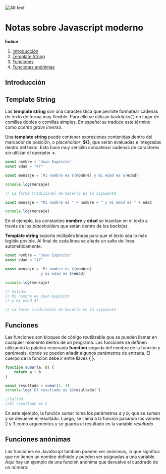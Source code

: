 ![Alt text](https://techdevised.files.wordpress.com/2021/01/javascript.png "a title")


 # Notas sobre Javascript moderno



**Índice**  
1. [Introducción](#id1)
2. [Template String](#id2)
3. [Funciones](#id3)
4. [Funciones anónimas](#id4)


<div id='id1'/>

## Introducción<a name="id1"></a>

<div id='id2'/>

## Template String

Las **template string** son una característica que permite formatear cadenas de texto de forma muy flexible. Para ello se utilizan backticks(`) en lugar de comillas dobles o comillas simples. En español se traduce este término como *acento grave inverso*.

Una **template string** puede contener expresiones contenidas dentro del marcador de posición, o *placeholder*, **${}**, que serán evaluadas e integradas dentro del texto. Esto hace muy sencillo concatenar cadenas de caracteres sin utilizar el operador **+**. 


```js
const nombre = "Juan Expósito"
const edad = "47"

const mensaje = `Mi nombre es ${nombre} y mi edad es ${edad}`

console.log(mensaje)

// La forma tradicional de hacerlo es la siguiente

const mensaje = "Mi nombre es " + nombre + " y mi edad es " + edad

console.log(mensaje)

```

En el ejemplo, las constantes **nombre** y **edad** se insertan en el texto a través de los *placeholders* que están dentro de los *backtips*.

**Template string** soporta múltiples líneas para que el texto sea lo más legible posible. Al final de cada línea se añade un salto de línea automáticamente.



```js
const nombre = "Juan Expósito"
const edad = "47"

const mensaje = `Mi nombre es ${nombre} 
                y mi edad es ${edad}`

console.log(mensaje)

// Salida:
// Mi nombre es Juan Expósito
// y mi edad 47

// La forma tradicional de hacerlo es la siguiente

```

<div id='id3'/>

## Funciones

Las funciones son bloques de código reutilizable que se pueden llamar en cualquier momento dentro de un programa. Las funciones se definen utilizando la palabra reservada **function** seguida del nombre de la función y paréntesis, donde se pueden añadir algunos parámetros de entrada. El cuerpo de la función debe ir entre llaves **{ }**.

```js
function sumar(a, b) {
    return a + b
}

const resultado = sumar(2, 3)
console.log(`El resultado es ${resultado}`)

//Salida:
//El resultado es 5

```
En este ejemplo, la función sumar toma los parámetros *a* y *b*, que se suman y se devuelve el resultado. Luego, se llama a la función pasando los valores 2 y 3 como argumentos y se guarda el resultado en la variable *resultado*.

<div id='id4'/>

## Funciones anónimas

Las funciones en JavaScript también pueden ser anónimas, lo que significa que no tienen un nombre definido y pueden ser asignadas a una variable. Aquí hay un ejemplo de una función anónima que devuelve el cuadrado de un número: